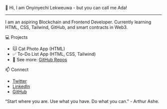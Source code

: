 👋 Hi, I am Onyinyechi Lekweuwa - but you can call me Ada!

---

I am an aspiring Blockchain and Frontend Developer. Currently learning HTML, CSS, Tailwind, GitHub, and smart contracts in Web3.

💻 Projects
- 🐱 Cat Photo App (HTML)
- ✅ To-Do List App (HTML, CSS, Tailwind)
- 📁 See more: [GitHub Repos](https://github.com/theglobalada?tab=repositories)
  
📫 Connect
- [Twitter](https://x.com/theglobalada)
- [LinkedIn](https://www.linkedin.com/in/onyinyechi-lekweuwa/)
- [GitHub](https://github.com/theglobalada)
  
“Start where you are. Use what you have. Do what you can.” - Arthur Ashe.
